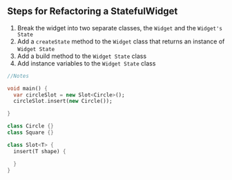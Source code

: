 
## Steps for Refactoring a StatefulWidget

1. Break the widget into two separate classes,
the `Widget` and the `Widget's State`
2. Add a `createState` method to the `Widget` class that returns an instance of `Widget State`
3. Add a build method to the `Widget State` class
4. Add instance variables to the `Widget State` class

```Dart
//Notes

void main() {
  var circleSlot = new Slot<Circle>();
  circleSlot.insert(new Circle());

}

class Circle {}
class Square {}

class Slot<T> {
  insert(T shape) {

  }
}
```